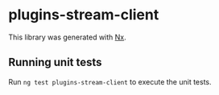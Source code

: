 # plugins-stream-client

This library was generated with [Nx](https://nx.dev).

## Running unit tests

Run `ng test plugins-stream-client` to execute the unit tests.
